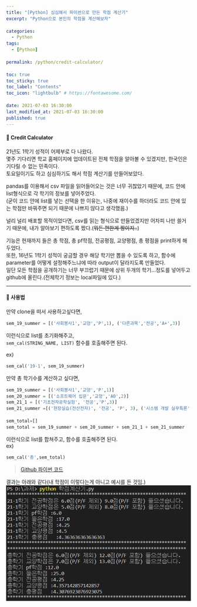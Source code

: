 ```yaml
---
title: "[Python] 심심해서 파이썬으로 만든 학점 계산기"
excerpt: "Python으로 본인의 학점을 계산해보자"

categories:
  - Python
tags:
  - [Python]

permalink: /python/credit-calculator/

toc: true
toc_sticky: true
toc_label: "Contents"
toc_icon: "lightbulb" # https://fontawesome.com/
 
date: 2021-07-03 16:30:00
last_modified_at: 2021-07-03 16:30:00
published: true
---
```


#### 🧮 Credit Calculator

21년도 1학기 성적이 어제부로 다 나왔다.  
몇주 기다리면 학교 홈페이지에 업데이트된 전체 학점을 알아볼 수 있겠지만, 한국인은 기다릴 수 없는 민족이다.  
토요일이기도 하고 심심하기도 해서 학점 계산기를 만들어보았다.  

pandas를 이용해서 csv 파일을 읽어들어오는 것은 너무 귀찮았기 때문에, 코드 안에 list형식으로 각 학기의 정보를 넣어주었다.  
(굳이 코드 안에 list를 넣는 선택을 한 이유는, 나중에 재이수를 하더라도 코드 안에 있는 학점만 바꿔주면 되기 때문에 나쁘지 않다고 생각했음.)  

널리 널리 배포할 목적이었다면, csv를 읽는 형식으로 만들었겠지만 어차피 나만 쓸거기 때문에, 내가 알아보기 편하도록 짰다.(~~뭐든 편한게 짱이지..~~)  

기능은 현재까지 들은 총 학점, 총 pf학점, 전공평점, 교양평점, 총 평점을 print하게 해두었다.  
또한, 16년도 1학기 성적이 궁금할 경우 해당 학기만 뽑을 수 있도록 하고, 함수에 parameter를 어떻게 설정해주느냐에 따라 output이 달라지도록 만들었다.  
일단 모든 학점을 공개하기는 너무 부끄럽기 때문에 상위 두개의 학기...정도를 넣어두고 github에 올린다.(전체학기 정보는 local파일에 있다.)  
 
---  

#### 🤔 사용법

만약 clone을 떠서 사용하고싶다면, 
```python
sem_19_summer = [('사회봉사1','교양','P',1), ('다른과목','전공','A+',3)]
```  

이런식으로 list를 초기화해주고,  
`sem_cal(STRING_NAME, LIST)` 함수를 호출해주면 된다.  

ex)  
```python
sem_cal('19-1', sem_19_summer)
```  

만약 총 학기수를 계산하고 싶다면,  

```python
sem_19_summer = [('사회봉사1','교양','P',1)]
sem_20_summer = [('소프트웨어 입문','교양','A0',2)]
sem_21_1 = [('기초전자공학실험', '전공','P',3)]
sem_21_summer =[('현장실습(전산전자)', '전공', 'P', 3), ('시스템 개발 실무특론', '교양','P',2)]

sem_total=[]
sem_total = sem_19_summer + sem_20_summer + sem_21_1 + sem_21_summer
```

이런식으로 list를 합쳐주고, 함수를 호출해주면 된다.  
ex) 
```python
sem_cal('총',sem_total)  
```

> [Github 파이썬 코드](https://github.com/kdjun97/credit_calculator)  

결과는 아래와 같다(내 학점이 이렇다는게 아니고 예시를 든 것임.)  
![output](/assets/images/post_img/credit-calculator/result.PNG)  